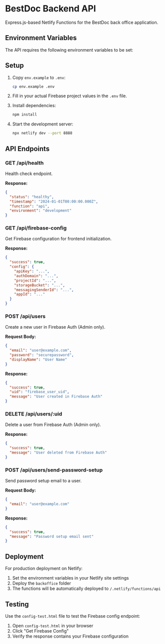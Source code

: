 # BestDoc Backend API

Express.js-based Netlify Functions for the BestDoc back office application.

## Environment Variables

The API requires the following environment variables to be set:

## Setup

1. Copy `env.example` to `.env`:

   ```bash
   cp env.example .env
   ```

2. Fill in your actual Firebase project values in the `.env` file.

3. Install dependencies:

   ```bash
   npm install
   ```

4. Start the development server:
   ```bash
   npx netlify dev --port 8888
   ```

## API Endpoints

### GET /api/health

Health check endpoint.

**Response:**

```json
{
  "status": "healthy",
  "timestamp": "2024-01-01T00:00:00.000Z",
  "function": "api",
  "environment": "development"
}
```

### GET /api/firebase-config

Get Firebase configuration for frontend initialization.

**Response:**

```json
{
  "success": true,
  "config": {
    "apiKey": "...",
    "authDomain": "...",
    "projectId": "...",
    "storageBucket": "...",
    "messagingSenderId": "...",
    "appId": "..."
  }
}
```

### POST /api/users

Create a new user in Firebase Auth (Admin only).

**Request Body:**

```json
{
  "email": "user@example.com",
  "password": "securepassword",
  "displayName": "User Name"
}
```

**Response:**

```json
{
  "success": true,
  "uid": "firebase_user_uid",
  "message": "User created in Firebase Auth"
}
```

### DELETE /api/users/:uid

Delete a user from Firebase Auth (Admin only).

**Response:**

```json
{
  "success": true,
  "message": "User deleted from Firebase Auth"
}
```

### POST /api/users/send-password-setup

Send password setup email to a user.

**Request Body:**

```json
{
  "email": "user@example.com"
}
```

**Response:**

```json
{
  "success": true,
  "message": "Password setup email sent"
}
```

## Deployment

For production deployment on Netlify:

1. Set the environment variables in your Netlify site settings
2. Deploy the `backoffice` folder
3. The functions will be automatically deployed to `/.netlify/functions/api`

## Testing

Use the `config-test.html` file to test the Firebase config endpoint:

1. Open `config-test.html` in your browser
2. Click "Get Firebase Config"
3. Verify the response contains your Firebase configuration
